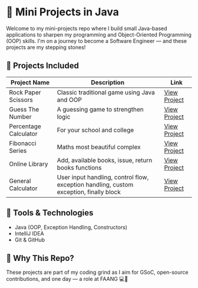 # 🚀 Mini Projects in Java

Welcome to my mini-projects repo where I build small Java-based applications to sharpen my programming and Object-Oriented Programming (OOP) skills. I'm on a journey to become a Software Engineer — and these projects are my stepping stones!

## 🔧 Projects Included

| Project Name          | Description                            | Link                         |
|-----------------------|----------------------------------------|------------------------------|
| Rock Paper Scissors   | Classic traditional game using Java and OOP    | [View Project](https://github.com/Namit-07/Mini-Projects/blob/main/src/Rock_Paper_Scissorgame.java) |
| Guess The Number      | A guessing game to strengthen logic    | [View Project](https://github.com/Namit-07/Mini-Projects/blob/main/src/Guesstheno_Ex3.java) |
| Percentage Calculator | For your school and college            | [View Project](https://github.com/Namit-07/Mini-Projects/blob/main/src/Class_XII_percentage_calculator.java) |
| Fibonacci Series      | Maths most beautiful complex           | [View Project](https://github.com/Namit-07/Mini-Projects/blob/main/src/fibonacci_series.java) |
| Online Library        | Add, available books, issue, return books functions    | [View Project]( https://github.com/Namit-07/Mini-Projects/blob/main/src/Online_Library.java) |  
| General Calculator            | User input handling, control flow, exception handling, custom exception, finally block  | [View Project](https://github.com/Namit-07/Mini-Projects/blob/main/src/Custom_Calculator.java) |

## 📌 Tools & Technologies
- Java (OOP, Exception Handling, Constructors)
- IntelliJ IDEA
- Git & GitHub

## 🧠 Why This Repo?
These projects are part of my coding grind as I aim for GSoC, open-source contributions, and one day — a role at FAANG 💻🚀

